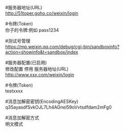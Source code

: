 #服务器地址(URL)<br>
    http://51toper.goho.co/weixin/login

#令牌(Token)<br>
    你子的令牌:例如 pass1234

#测试号管理<br>
    https://mp.weixin.qq.com/debug/cgi-bin/sandboxinfo?action=showinfo&t=sandbox/index

#服务器配置(已启用)<br>
    修改配置 停用 服务器地址(URL)<br>
    http://www.xxx.com/weixin/login

#令牌(Token)<br>
    testxxxx

#消息加解密密钥(EncodingAESKey)<br>
    q35ayasdfSvkOJL7Lh4AGnel59oVvtsdfdam2mFg0

#消息加解密方式<br>
    明文模式
